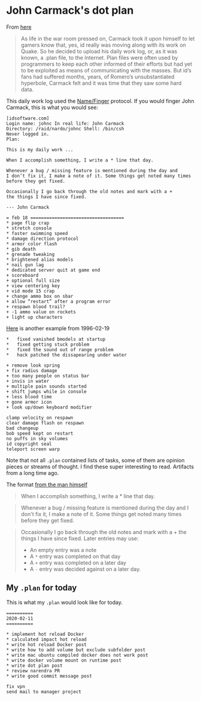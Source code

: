 # John Carmack's dot plan

From [here](https://garbagecollected.org/2017/10/24/the-carmack-plan/)

>As life in the war room pressed on, Carmack took it upon himself to let gamers know that, yes, id really was moving along with its work on Quake. So he decided to upload his daily work log, or, as it was known, a .plan file, to the Internet. Plan files were often used by programmers to keep each other informed of their efforts but had yet to be exploited as means of communicating with the masses. But id’s fans had suffered months, years, of Romero’s unsubstantiated hyperbole, Carmack felt and it was time that they saw some hard data.

This daily work log used the [Name/Finger](https://en.wikipedia.org/wiki/Finger_protocol#Finger_user_information_protocol) protocol. If you would finger John Carmack, this is what you would see:

```
[idsoftware.com]
Login name: johnc In real life: John Carmack
Directory: /raid/nardo/johnc Shell: /bin/csh
Never logged in.
Plan:

This is my daily work ...

When I accomplish something, I write a * line that day.

Whenever a bug / missing feature is mentioned during the day and
I don’t fix it, I make a note of it. Some things get noted many times
before they get fixed.

Occasionally I go back through the old notes and mark with a +
the things I have since fixed.

--- John Carmack

= feb 18 ===================================
* page flip crap
* stretch console
* faster swimming speed
* damage direction protocol
* armor color flash
* gib death
* grenade tweaking
* brightened alias models
* nail gun lag
* dedicated server quit at game end
+ scoreboard
+ optional full size
+ view centering key
+ vid mode 15 crap
+ change ammo box on sbar
+ allow “restart” after a program error
+ respawn blood trail?
+ -1 ammo value on rockets
+ light up characters
```

[Here](https://github.com/floodyberry/carmack/blob/fc09ed3e7dde67b296a6840524a7c9ec8c36511a/plan_files/johnc_plan_19960218.txt) is another example from 1996-02-19

```
*	fixed vanished bmodels at startup
*	fixed getting stuck problem
*	fixed the sound out of range problem
*	hack patched the dissapearing under water

+ remove look spring
+ fix radius damage
+ too many people on status bar
+ invis in water
+ multiple pain sounds started
+ shift jumps while in console
+ less blood time
+ gone armor icon
+ look up/down keyboard modifier

clamp velocity on respawn
clear damage flash on respawn
bad changeup 
bob speed kept on restart
no puffs in sky volumes
id copyright seal
teleport screen warp
```

Note that not all `.plan` contained lists of tasks, some of them are opinion
pieces or streams of thought. I find these super interesting to read.
Artifacts from a long time ago. 

The format [from the man himself](https://github.com/floodyberry/carmack/blob/fc09ed3e7dde67b296a6840524a7c9ec8c36511a/page_tools/template/plan.html#L26-L41)

>When I accomplish something, I write a * line that day. 

>Whenever a bug / missing feature is mentioned during the day and I don't 
fix it, I make a note of it.  Some things get noted many times before 
they get fixed.

>Occasionally I go back through the old notes and mark with a + the things
I have since fixed.
>Later entries may use:
>* An empty entry was a note
>* A `*` entry was completed on that day 
>* A `+` entry was completed on a later day
>* A `-` entry was decided against on a later day.

## My `.plan` for today

This is what my `.plan` would look like for today.

```
==========
2020-02-11
==========

* implement hot reload Docker
* calculated impact hot reload
* write hot reload Docker post
* write how to add volume but exclude subfolder post
* write mac ubuntu compiled docker does not work post
* write docker volume mount on runtime post
* write dot plan post
* review narendra PR
* write good commit message post

fix vpn
send mail to manager project
```